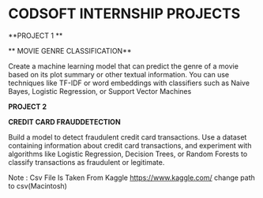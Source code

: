 # CODSOFT INTERNSHIP PROJECTS
 **PROJECT 1 **
 
** MOVIE GENRE CLASSIFICATION**

Create a machine learning model that can predict the genre of a movie based on its plot summary or other textual information. You can use techniques like TF-IDF or word embeddings with classifiers such as Naive Bayes, Logistic Regression, or Support Vector Machines

 **PROJECT 2**

 **CREDIT CARD FRAUDDETECTION**

 Build a model to detect fraudulent credit card transactions. Use a dataset containing information about credit card transactions, and experiment with algorithms like Logistic Regression, Decision Trees, or Random Forests to classify transactions as fraudulent or legitimate.
 
 Note : Csv File Is Taken From Kaggle https://www.kaggle.com/ change path to csv(Macintosh)
